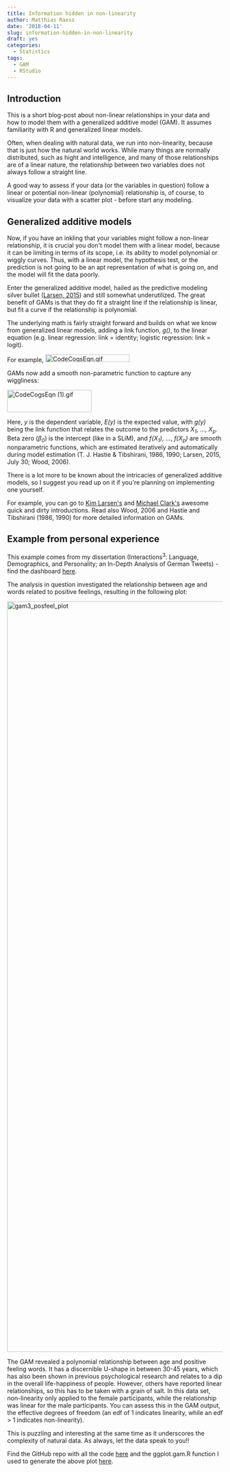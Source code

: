 ```yaml
---
title: Information hidden in non-linearity
author: Matthias Raess
date: '2018-04-11'
slug: information-hidden-in-non-linearity
draft: yes
categories:
  - Statistics
tags:
  - GAM
  - RStudio
---
```


<h2>Introduction</h2>
This is a short blog-post about non-linear relationships in your data and how to model them with a generalized additive model (GAM). It assumes familiarity with R and generalized linear models.

Often, when dealing with natural data, we run into non-linearity, because that is just how the natural world works. While many things are normally distributed, such as hight and intelligence, and many of those relationships are of a linear nature, the relationship between two variables does not always follow a straight line.

A good way to assess if your data (or the variables in question) follow a linear or potential non-linear (polynomial) relationship is, of course, to visualize your data with a scatter plot - before start any modeling.
<h2>Generalized additive models</h2>
Now, if you have an inkling that your variables might follow a non-linear relationship, it is crucial you don't model them with a linear model, because it can be limiting in terms of its scope, i.e. its ability to model polynomial or wiggly curves. Thus, with a linear model, the hypothesis test, or the prediction is not going to be an apt representation of what is going on, and the model will fit the data poorly.

Enter the generalized additive model, hailed as the predictive modeling silver bullet (<a href="https://multithreaded.stitchfix.com/blog/2015/07/30/gam/">Larsen, 2015</a>) and still somewhat underutilized. The great benefit of GAMs is that they do fit a straight line if the relationship is linear, but fit a curve if the relationship is polynomial.

The underlying math is fairly straight forward and builds on what we know from generalized linear models, adding a link function, <em>g()</em>, to the linear equation (e.g. linear regression: link = identity; logistic regression: link = logit).

For example, <img class="alignnone size-full wp-image-253" src="https://matthiasraess.files.wordpress.com/2018/02/codecogseqn.gif" alt="CodeCogsEqn.gif" width="197" height="18" />

GAMs now add a smooth non-parametric function to capture any wiggliness:

<img class="alignnone size-full wp-image-254" src="https://matthiasraess.files.wordpress.com/2018/02/codecogseqn-1.gif" alt="CodeCogsEqn (1).gif" width="197" height="52" />

Here, <em>y</em> is the dependent variable, <em>E(y)</em> is the expected value, with <em>g(y)</em> being the link function that relates the outcome to the predictors <em>X<sub>1</sub></em>, …, <em>X<sub>p</sub></em>. Beta zero (<em>β<sub>0</sub></em>) is the intercept (like in a SLiM), and <em>f(X<sub>1</sub>)</em>, …, <em>f(X<sub>p</sub>)</em> are smooth nonparametric functions, which are estimated iteratively and automatically during model estimation (T. J. Hastie & Tibshirani, 1986, 1990; Larsen, 2015, July 30; Wood, 2006).

There is a lot more to be known about the intricacies of generalized additive models, so I suggest you read up on it if you're planning on implementing one yourself.

For example, you can go to <a href="https://multithreaded.stitchfix.com/blog/2015/07/30/gam/">Kim Larsen's</a> and <a href="https://m-clark.github.io/generalized-additive-models/">Michael Clark's</a> awesome quick and dirty introductions. Read also Wood, 2006 and Hastie and Tibshirani (1986, 1990) for more detailed information on GAMs.
<h2>Example from personal experience</h2>
This example comes from my dissertation (Interactions<sup>3</sup>: Language, Demographics, and Personality; an In-Depth Analysis of German Tweets) - find the dashboard <a href="http://bit.ly/german_twitter">here</a>.

The analysis in question investigated the relationship between age and words related to positive feelings, resulting in the following plot:

<img class="alignnone size-full wp-image-252" src="https://matthiasraess.files.wordpress.com/2018/02/gam3_posfeel_plot.png" alt="gam3_posfeel_plot" width="2834" height="1751" />

The GAM revealed a polynomial relationship between age and positive feeling words. It has a discernible U-shape in between 30-45 years, which has also been shown in previous psychological research and relates to a dip in the overall life-happiness of people. However, others have reported linear relationships, so this has to be taken with a grain of salt. In this data set, non-linearity only applied to the female participants, while the relationship was linear for the male participants. You can assess this in the GAM output, the effective degrees of freedom (an edf of 1 indicates linearity, while an edf > 1 indicates non-linearity).

This is puzzling and interesting at the same time as it underscores the complexity of natural data. As always, let the data speak to you!!

Find the GitHub repo with all the code <a href="https://github.com/mraess/dissertation_R">here</a> and the ggplot.gam.R function I used to generate the above plot <a href="https://github.com/mraess/dissertation_R/blob/master/ggplot.gam.R">here</a>.